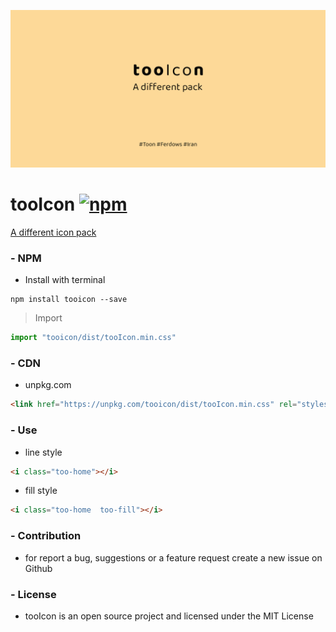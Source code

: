 ![tooicon](https://github.com/dalirnet/tooicon/raw/master/src/card.png)
# tooIcon [![npm](https://img.shields.io/npm/v/tooicon.svg?labelColor=4A4A4A&color=006AFF)](https://www.npmjs.com/package/tooicon)
[A different icon pack](https://dalirnet.github.io/tooicon/index.html)


### - NPM
* Install with terminal
```
npm install tooicon --save
```

> Import
```javascript
import "tooicon/dist/tooIcon.min.css"
```

### - CDN
* unpkg.com
```html
<link href="https://unpkg.com/tooicon/dist/tooIcon.min.css" rel="stylesheet">
```

### - Use
* line style
```html
<i class="too-home"></i>
```

* fill style
```html
<i class="too-home  too-fill"></i>
```

### - Contribution
* for report a bug, suggestions or a feature request create a new issue on Github

### - License
* tooIcon is an open source project and licensed under the MIT License
